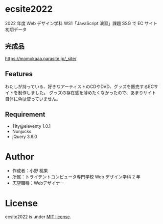 # ecsite2022

<!-- 初期データは削除します。 -->

2022 年度 Web デザイン学科 WS1「JavaScript 演習」課題 SSG で EC サイト初期データ

## 完成品

https://momokaaa.parasite.jp/_site/

## Features

わたしが持っている、好きなアーティストのCDやDVD、グッズを販売するECサイトを制作しました。
グッズの存在感を薄めたくなかったので、あまりサイト自体に色は使っていません。

## Requirement

- 11ty@eleventy 1.0.1
- Nunjucks
- jQuery 3.6.0

# Author

- 作成者：小野 桃果
- 所属：トライデントコンピュータ専門学校 Web デザイン学科 2 年
- 志望職種：Webデザイナー

# License

ecsite2022 is under [MIT license](https://en.wikipedia.org/wiki/MIT_License).
